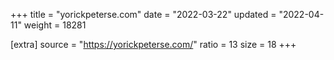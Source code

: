 +++
title = "yorickpeterse.com"
date = "2022-03-22"
updated = "2022-04-11"
weight = 18281

[extra]
source = "https://yorickpeterse.com/"
ratio = 13
size = 18
+++
